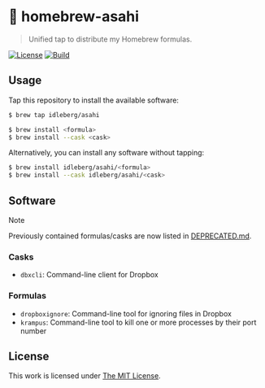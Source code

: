 # :beer: homebrew-asahi

> Unified tap to distribute my Homebrew formulas.

[![License](https://img.shields.io/github/license/idleberg/homebrew-asahi?color=blue&style=for-the-badge)](LICENSE)
[![Build](https://img.shields.io/github/actions/workflow/status/idleberg/homebrew-asahi/audit.yml?style=for-the-badge)](https://github.com/idleberg/homebrew-asahi/actions)

## Usage

Tap this repository to install the available software:

```sh
$ brew tap idleberg/asahi

$ brew install <formula>
$ brew install --cask <cask>
```

Alternatively, you can install any software without tapping:

```sh
$ brew install idleberg/asahi/<formula>
$ brew install --cask idleberg/asahi/<cask>
```

## Software

> [!NOTE]  
> Previously contained formulas/casks are now listed in [DEPRECATED.md](DEPRECATED.md).

### Casks

- `dbxcli`: Command-line client for Dropbox

### Formulas

- `dropboxignore`: Command-line tool for ignoring files in Dropbox
- `krampus`: Command-line tool to kill one or more processes by their port number

## License

This work is licensed under [The MIT License](LICENSE).
